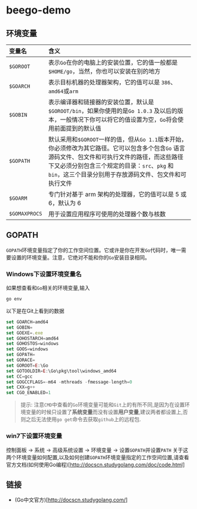 # beego-demo

## 环境变量

| 变量名        | 含义           | 
| :------------- |:-------------|
| `$GOROOT`     | 表示`Go`在你的电脑上的安装位置，它的值一般都是 `$HOME/go`，当然，你也可以安装在别的地方 | 
| `$GOARCH`       |  表示目标机器的处理器架构，它的值可以是 `386`、`amd64`或`arm`    |   
| `$GOBIN`  | 表示编译器和链接器的安装位置，默认是`$GOROOT/bin`，如果你使用的是`Go 1.0.3` 及以后的版本，一般情况下你可以将它的值设置为空，`Go`将会使用前面提到的默认值      |    
| `$GOPATH`  | 默认采用和`$GOROOT`一样的值，但从`Go 1.1`版本开始，你必须修改为其它路径。它可以包含多个包含`Go` 语言源码文件、包文件和可执行文件的路径，而这些路径下又必须分别包含三个规定的目录：`src`、`pkg` 和 `bin`，这三个目录分别用于存放源码文件、包文件和可执行文件      | 
| `$GOARM`  | 专门针对基于 arm 架构的处理器，它的值可以是 5 或 6，默认为 6      | 
| `$GOMAXPROCS `  | 用于设置应用程序可使用的处理器个数与核数     | 


## GOPATH

`GOPATH`环境变量指定了你的工作空间位置。它或许是你在开发`Go`代码时，唯一需要设置的环境变量。注意，它绝对不能和你的`Go`安装目录相同。

### Windows下设置环境变量名

如果想查看和`Go`相关的环境变量,输入

```javascript
go env

```

以下是在Git上看到的数据

```javascript
set GOARCH=amd64
set GOBIN=
set GOEXE=.exe
set GOHOSTARCH=amd64
set GOHOSTOS=windows
set GOOS=windows
set GOPATH=
set GORACE=
set GOROOT=E:\Go
set GOTOOLDIR=E:\Go\pkg\tool\windows_amd64
set CC=gcc
set GOGCCFLAGS=-m64 -mthreads -fmessage-length=0
set CXX=g++
set CGO_ENABLED=1
```

>提示: 注意`CMD`中查看的`Go`环境变量可能和`Git`上的有所不同,是因为在设置环境变量的时候只设置了**系统变量**而没有设置**用户变量**,建议两者都设置上,否则之后无法使用`go get`命令去获取`github`上的远程包.


### win7下设置环境变量

控制面板 -> 系统 -> 高级系统设置 -> 环境变量 -> 设置`GOPATH`并设置`PATH`
关于这两个环境变量如何配置,以及如何创建`GOPATH`环境变量指定的工作空间位置,请查看官方文档(如何使用Go编程)[http://docscn.studygolang.com/doc/code.html]







## 链接

- (Go中文官方)[http://docscn.studygolang.com/]



